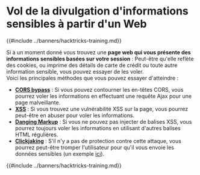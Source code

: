 # Vol de la divulgation d'informations sensibles à partir d'un Web

{{#include ../banners/hacktricks-training.md}}

Si à un moment donné vous trouvez une **page web qui vous présente des informations sensibles basées sur votre session** : Peut-être qu'elle reflète des cookies, ou imprime des détails de carte de crédit ou toute autre information sensible, vous pouvez essayer de les voler.\
Voici les principales méthodes que vous pouvez essayer d'atteindre :

- [**CORS bypass**](../pentesting-web/cors-bypass.md) : Si vous pouvez contourner les en-têtes CORS, vous pourrez voler les informations en effectuant une requête Ajax pour une page malveillante.
- [**XSS**](../pentesting-web/xss-cross-site-scripting/) : Si vous trouvez une vulnérabilité XSS sur la page, vous pourrez peut-être en abuser pour voler les informations.
- [**Danging Markup**](../pentesting-web/dangling-markup-html-scriptless-injection/) : Si vous ne pouvez pas injecter de balises XSS, vous pourrez toujours voler les informations en utilisant d'autres balises HTML régulières.
- [**Clickjaking**](../pentesting-web/clickjacking.md) : S'il n'y a pas de protection contre cette attaque, vous pourrez peut-être tromper l'utilisateur pour qu'il vous envoie les données sensibles (un exemple [ici](https://medium.com/bugbountywriteup/apache-example-servlet-leads-to-61a2720cac20)).

{{#include ../banners/hacktricks-training.md}}
